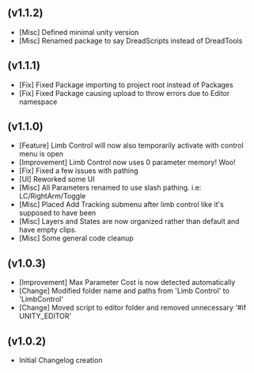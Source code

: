 (v1.1.2)
--------
- [Misc] Defined minimal unity version
- [Misc] Renamed package to say DreadScripts instead of DreadTools

(v1.1.1)
--------
- [Fix] Fixed Package importing to project root instead of Packages
- [Fix] Fixed Package causing upload to throw errors due to Editor namespace

(v1.1.0)
--------
- [Feature] Limb Control will now also temporarily activate with control menu is open
- [Improvement] Limb Control now uses 0 parameter memory! Woo!
- [Fix] Fixed a few issues with pathing
- [UI] Reworked some UI
- [Misc] All Parameters renamed to use slash pathing. i.e: LC/RightArm/Toggle
- [Misc] Placed Add Tracking submenu after limb control like it's supposed to have been
- [Misc] Layers and States are now organized rather than default and have empty clips.
- [Misc] Some general code cleanup

(v1.0.3)
--------
- [Improvement] Max Parameter Cost is now detected automatically
- [Change] Modified folder name and paths from 'Limb Control' to 'LimbControl'
- [Change] Moved script to editor folder and removed unnecessary '#if UNITY_EDITOR'

(v1.0.2)
--------
- Initial Changelog creation